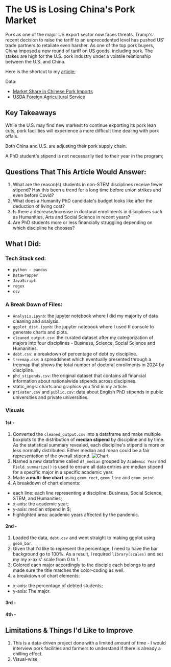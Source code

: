 # The US is Losing China's Pork Market 
Pork as one of the major US export sector now faces threats. Trump's recent decision to raise the tariff to an unprecedented level has pushed US' trade partners to retaliate even harsher. As one of the top pork buyers, China imposed a new round of tariff on US goods, including pork. The stakes are high for the U.S. pork industry under a volatile relationship between the U.S. and China.

Here is the shortcut to my [article:](https://yatingw24.github.io/exports/)

Data:
- [Market Share in Chinese Pork Imports](http://stats.customs.gov.cn/indexEn)
- [USDA Foreign Agricultural Service](https://apps.fas.usda.gov/GATS/default.aspx) 


## Key Takeaways 
While the U.S. may find new markest to continue exporting its pork lean cuts, pork facilities will experience a more difficult time dealing with pork offals. 

Both China and U.S. are adjusting their pork supply chain. 

A PhD student's stipend is not necessarily tied to their year in the program;

## Questions That This Article Would Answer:
1. What are the reason(s) students in non-STEM disciplines receive fewer stipend? Has this been a trend for a long time before union strikes and even before Covid?
2. What does a Humanity PhD candidate's budget looks like after the deduction of living cost? 
3. Is there a decrease/increase in doctoral enrollments in disciplines such as Humanities, Arts and Social Science in recent years?
4. Are PhD students more or less financially struggling depending on which discipline he chooses?

## What I Did:
### Tech Stack sed:
 - `python - pandas`
 - `Datawrapper`
 - `JavaScript`
 - `regex`
 - `csv`

### A Break Down of Files:
 - `Analysis.ipynb`: the jupyter notebook where I did my majority of data cleaning and analysis.
  - `ggplot_dist.ipynb`: the jupyter notebook where I used R console to generate charts and plots. 
 - `cleaned_output.csv`: the curated dataset after my categorization of majors into four disciplines - Business, Science, Social Science and Humanities. 
 - `debt.csv`: a breakdown of percentage of debt by discipline.
  - `treemap.csv`: a spreadsheet which eventually presented through a treemap that shows the total number of doctoral enrollments in 2024 by discipline. 
 - `phd_stipends.csv`: the original dataset that contains all financial information about nationalwide stipends across discipines. 
 - static_imgs: charts and graphics you find in my article.
  - `privater.csv` and `public.csv`: data about English PhD stipends in public universities and private universities. 

### Visuals
#### 1st -  
1. Converted the `cleaned_output.csv` into a dataframe and make multiple boxplots to the distribution of **median stipend** by discipline and by time. As the statistical summary revealed, each discipline's stipend is more or less normally distributed. Either median and mean could be a fair representation of the overall stipend. 
![Chart](static_imgs/boxplot.png)
2. Named a new dataframe called `df_median` grouped by `Academic Year` and `Field`. `summarize()` is used to ensure all data entries are median stipend for a specific major in a specific academic year.
3. Made **a multi-line chart** using `geom_rect`, `geom_line` and `geom_point`. 
4. A breakdown of chart elements:
- each line: each line representing a discipline: Business, Social Science, STEM, and Humanities;
- x-axis: the academic year;
- y-axis: median stipend in $;
- highlighted area: academic years affected by the pandemic.

#### 2nd - 
1. Loaded the data, `debt.csv` and went straight to making ggplot using `geom_bar`.
2. Given that I'd like to represent the percentage, I need to have the bar background go to 100%. As a result, I required `library(scales)` and set my my x-axis' scale from 0 to 1.
3. Colored each major accordingly to the disciple each belongs to and made sure the title matches the color-coding as well. 
4. a breakdown of chart elements:
- x-axis: the percentage of debted students;
- y-axis: The major.

#### 3rd -


#### 4th - 


## Limitations & Things I'd Like to Improve
1. This is a data-driven project done with a limited amount of time - I would interview pork facilities and farmers to understand if there is already a chilling effect. 
2. Visual-wise, 